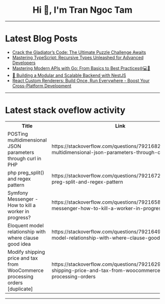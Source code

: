 <h1 align="center">Hi 👋, I'm Tran Ngoc Tam</h1>

---

# Latest Blog Posts 
<!-- BLOG-POST-LIST:START -->
- [Crack the Gladiator’s Code: The Ultimate Puzzle Challenge Awaits](https://dev.to/gladiatorsbattle/crack-the-gladiators-code-the-ultimate-puzzle-challenge-awaits-3ol6)
- [Mastering TypeScript: Recursive Types Unleashed for Advanced Developers](https://dev.to/aaravjoshi/mastering-typescript-recursive-types-unleashed-for-advanced-developers-5709)
- [Mastering Modern APIs with Go: From Basics to Best Practices🌐💻🚀](https://dev.to/githaiga22/mastering-modern-apis-with-go-from-basics-to-best-practices-2obn)
- [🚀 Building a Modular and Scalable Backend with NestJS](https://dev.to/afsh7n/building-a-modular-and-scalable-backend-with-nestjs-17dk)
- [React Custom Renderers: Build Once, Run Everywhere - Boost Your Cross-Platform Development](https://dev.to/aaravjoshi/react-custom-renderers-build-once-run-everywhere-boost-your-cross-platform-development-3b54)
<!-- BLOG-POST-LIST:END -->

---

# Latest stack oveflow activity
<table>
  <tr><th>Title</th><th>Link</th></tr>
  <!-- STACKOVERFLOW:START --><tr><td>POSTing multidimensional JSON parameters through curl in PHP</td><td>https://stackoverflow.com/questions/79216824/posting-multidimensional-json-parameters-through-curl-in-php</td></tr><tr><td>php preg_split&lpar;&rpar; and regex pattern</td><td>https://stackoverflow.com/questions/79216725/php-preg-split-and-regex-pattern</td></tr><tr><td>Symfony Messenger - How to kill a worker in progress?</td><td>https://stackoverflow.com/questions/79216586/symfony-messenger-how-to-kill-a-worker-in-progress</td></tr><tr><td>Eloquent model relationship with where clause good idea</td><td>https://stackoverflow.com/questions/79216491/eloquent-model-relationship-with-where-clause-good-idea</td></tr><tr><td>Modify shipping price and tax from WooCommerce processing orders [duplicate]</td><td>https://stackoverflow.com/questions/79216295/modify-shipping-price-and-tax-from-woocommerce-processing-orders</td></tr><!-- STACKOVERFLOW:END -->
</table>

---


